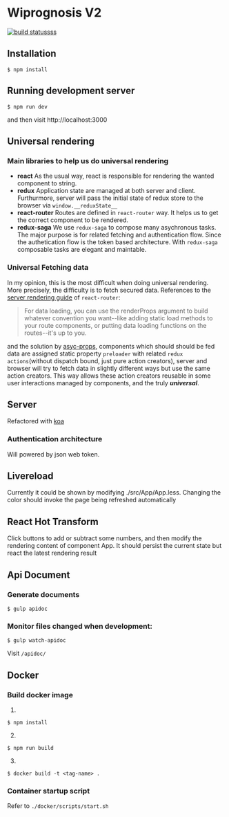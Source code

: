 # Wiprognosis V2
[![build statussss](https://gitlab.mrd3.openlab.tw/jenkins/project/wiprognosis-web-portal/status.png?ref=develop)](https://gitlab.mrd3.openlab.tw/jenkins/project/wiprognosis-web-portal?ref=develop)
## Installation
```
$ npm install
```

## Running development server
```
$ npm run dev
```
and then visit http://localhost:3000

## Universal rendering
### Main libraries to help us do universal rendering
* **react**
As the usual way, react is responsible for rendering the wanted component to string.
* **redux**
Application state are managed at both server and client. Furthurmore, server will pass the initial state of redux store to the browser via `window.__reduxState__`
* **react-router**
Routes are defined in `react-router` way. It helps us to get the correct component to be rendered.
* **redux-saga**
We use `redux-saga` to compose many asychronous tasks. The major purpose is for related fetching and authentication flow. Since the authetication flow is the token based architecture. With `redux-saga` composable tasks are elegant and maintable.

### Universal Fetching data
In my opinion, this is the most difficult when doing universal rendering. More precisely, the difficulty is to fetch secured data. References to the [server rendering guide](https://github.com/reactjs/react-router/blob/master/docs/guides/ServerRendering.md) of `react-router`:
> For data loading, you can use the renderProps argument to build whatever convention you want--like adding static load methods to your route components, or putting data loading functions on the routes--it's up to you.

and the solution by [asyc-props](https://github.com/ryanflorence/async-props), components which should should be fed data are assigned static property `preloader` with related `redux actions`(without dispatch bound, just pure action creators), server and browser will try to fetch data in slightly different ways but use the same action creators. This way allows these action creators reusable in some user interactions managed by components, and the truly ***universal***.
## Server
Refactored with [koa](https://github.com/koajs/koa)
### Authentication architecture
Will powered by json web token.

## Livereload
Currently it could be shown by modifying ./src/App/App.less.
Changing the color should invoke the page being refreshed automatically

## React Hot Transform
Click buttons to add or subtract some numbers, and then modify the rendering content of component App.
It should persist the current state but react the latest rendering result

## Api Document
### Generate documents
```
$ gulp apidoc
```
### Monitor files changed when development:
```
$ gulp watch-apidoc
```
Visit `/apidoc/`

## Docker
### Build docker image
1.
```
$ npm install
```
2.
```
$ npm run build
```
3.
```
$ docker build -t <tag-name> .
```
### Container startup script
Refer to `./docker/scripts/start.sh`

